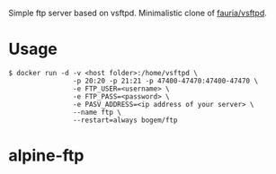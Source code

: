 Simple ftp server based on vsftpd.
Minimalistic clone of [fauria/vsftpd](https://hub.docker.com/r/fauria/vsftpd/).

# Usage
	$ docker run -d -v <host folder>:/home/vsftpd \
					-p 20:20 -p 21:21 -p 47400-47470:47400-47470 \
					-e FTP_USER=<username> \
					-e FTP_PASS=<password> \
					-e PASV_ADDRESS=<ip address of your server> \
					--name ftp \
					--restart=always bogem/ftp
# alpine-ftp
